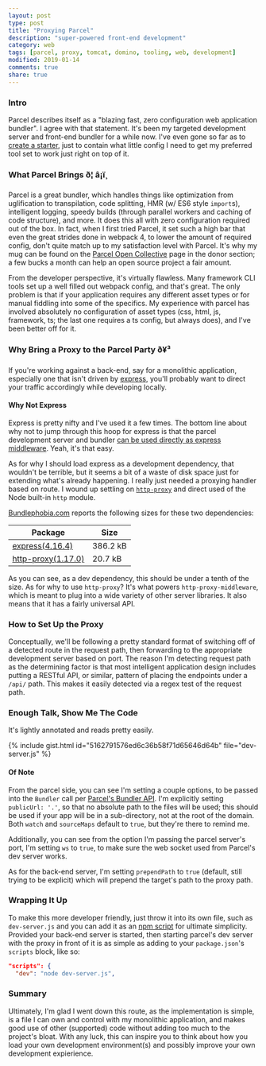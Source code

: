 ```yaml
---
layout: post
type: post
title: "Proxying Parcel"
description: "super-powered front-end development"
category: web
tags: [parcel, proxy, tomcat, domino, tooling, web, development]
modified: 2019-01-14
comments: true
share: true
---
```


### Intro

Parcel describes itself as a "blazing fast, zero configuration web application bundler". I agree with that statement. It's been my targeted development server and front-end bundler for a while now. I've even gone so far as to [create a starter][vue-parcel-starter], just to contain what little config I need to get my preferred tool set to work just right on top of it.

### What Parcel Brings ð¦ â¡ï¸

Parcel is a great bundler, which handles things like optimization from uglification to transpilation, code splitting, HMR (w/ ES6 style `import`s), intelligent logging, speedy builds (through parallel workers and caching of code structure), and more. It does this all with zero configuration required out of the box. In fact, when I first tried Parcel, it set such a high bar that even the great strides done in webpack 4, to lower the amount of required config, don't quite match up to my satisfaction level with Parcel. It's why my mug can be found on the [Parcel Open Collective][parcel-open-collective] page in the donor section; a few bucks a month can help an open source project a fair amount.

From the developer perspective, it's virtually flawless. Many framework CLI tools set up a well filled out webpack config, and that's great. The only problem is that if your application requires any different asset types or for manual fiddling into some of the specifics. My experience with parcel has involved absolutely no configuration of asset types (css, html, js, framework, ts; the last one requires a ts config, but always does), and I've been better off for it.

### Why Bring a Proxy to the Parcel Party ð¥³

If you're working against a back-end, say for a monolithic application, especially one that isn't driven by [express][express], you'll probably want to direct your traffic accordingly while developing locally.

#### Why Not Express

Express is pretty nifty and I've used it a few times. The bottom line about why not to jump through this hoop for express is that the parcel development server and bundler [can be used directly as express middleware][parcel-server-as-express-middleware]. Yeah, it's that easy.

As for why I should load express as a development dependency, that wouldn't be terrible, but it seems a bit of a waste of disk space just for extending what's already happening. I really just needed a proxying handler based on route. I wound up settling on [`http-proxy`][npm-http-proxy] and direct used of the Node built-in `http` module.

[Bundlephobia.com][bundlephobia] reports the following sizes for these two dependencies:

| Package                                  | Size      |
|------------------------------------------|-----------|
| [express(4.16.4)][bundle-express]        | 386.2 kB  |
| [http-proxy(1.17.0)][bundle-http-proxy]  | 20.7 kB   |

As you can see, as a dev dependency, this should be under a tenth of the size. As for why to use `http-proxy`? It's what powers `http-proxy-middleware`, which is meant to plug into a wide variety of other server libraries. It also means that it has a fairly universal API.

### How to Set Up the Proxy

Conceptually, we'll be following a pretty standard format of switching off of a detected route in the request path, then forwarding to the appropriate development server based on port. The reason I'm detecting request path as the determining factor is that most intelligent application design includes putting a RESTful API, or similar, pattern of placing the endpoints under a `/api/` path. This makes it easily detected via a regex test of the request path.

### Enough Talk, Show Me The Code

It's lightly annotated and reads pretty easily.

{% include gist.html id="5162791576ed6c36b58f71d65646d64b" file="dev-server.js" %}

#### Of Note

From the parcel side, you can see I'm setting a couple options, to be passed into the `Bundler` call per [Parcel's Bundler API][parcel-bundler-api]. I'm explicitly setting `publicUrl: '.'`, so that no absolute path to the files will be used; this should be used if your app will be in a sub-directory, not at the root of the domain. Both `watch` and `sourceMaps` default to `true`, but they're there to remind me.

Additionally, you can see from the option I'm passing the parcel server's port, I'm setting `ws` to `true`, to make sure the web socket used from Parcel's dev server works.

As for the back-end server, I'm setting `prependPath` to `true` (default, still trying to be explicit) which will prepend the target's path to the proxy path.

### Wrapping It Up

To make this more developer friendly, just throw it into its own file, such as `dev-server.js` and you can add it as an [npm script][npm-run-scripts] for ultimate simplicity. Provided your back-end server is started, then starting parcel's dev server with the proxy in front of it is as simple as adding to your `package.json`'s `scripts` block, like so:

```json
"scripts": {
  "dev": "node dev-server.js",
```

### Summary

Ultimately, I'm glad I went down this route, as the implementation is simple, is a file I can own and control with my monolithic application, and makes good use of other (supported) code without adding too much to the project's bloat. With any luck, this can inspire you to think about how you load your own development environment(s) and possibly improve your own development expierience.

[parcel-bundler]: https://parceljs.org/
[vue-parcel-starter]: https://github.com/edm00se/vue-parcel-starter
[parcel-open-collective]: https://opencollective.com/parcel
[parcel-examples]: https://github.com/parcel-bundler/examples
[express]: https://expressjs.com/
[parcel-server-as-express-middleware]: https://github.com/parcel-bundler/parcel/issues/55#issuecomment-349755034
[npm-http-proxy]: https://www.npmjs.com/package/http-proxy
[bundlephobia]: https://bundlephobia.com/
[bundle-express]: https://bundlephobia.com/result?p=express@4.16.4
[bundle-http-proxy]: https://bundlephobia.com/result?p=http-proxy@1.17.0
[parcel-bundler-api]: https://parceljs.org/api.html
[npm-run-scripts]: https://docs.npmjs.com/cli/run-script
